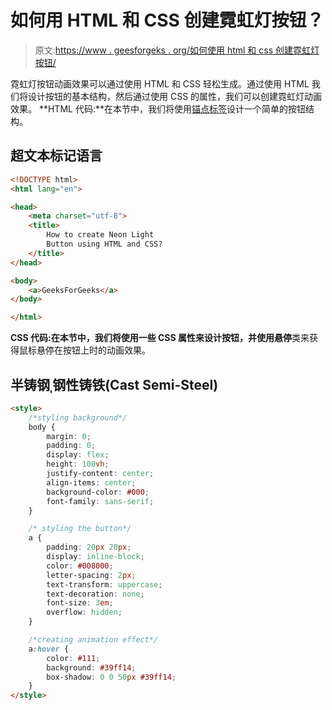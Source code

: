 # 如何用 HTML 和 CSS 创建霓虹灯按钮？

> 原文:[https://www . geesforgeks . org/如何使用 html 和 css 创建霓虹灯按钮/](https://www.geeksforgeeks.org/how-to-create-neon-light-button-using-html-and-css/)

霓虹灯按钮动画效果可以通过使用 HTML 和 CSS 轻松生成。通过使用 HTML 我们将设计按钮的基本结构，然后通过使用 CSS 的属性，我们可以创建霓虹灯动画效果。
**HTML 代码:**在本节中，我们将使用[锚点标签](https://www.geeksforgeeks.org/html-a-tag/)设计一个简单的按钮结构。

## 超文本标记语言

```html
<!DOCTYPE html>
<html lang="en">

<head>
    <meta charset="utf-8">
    <title>
        How to create Neon Light
        Button using HTML and CSS?
    </title>
</head>

<body>
    <a>GeeksForGeeks</a>
</body>

</html>
```

**CSS 代码:**在本节中，我们将使用一些 CSS 属性来设计按钮，并使用**悬停**类来获得鼠标悬停在按钮上时的动画效果。

## 半铸钢ˌ钢性铸铁(Cast Semi-Steel)

```html
<style>
    /*styling background*/
    body {
        margin: 0;
        padding: 0;
        display: flex;
        height: 100vh;
        justify-content: center;
        align-items: center;
        background-color: #000;
        font-family: sans-serif;
    }

    /* styling the button*/
    a {
        padding: 20px 20px;
        display: inline-block;
        color: #008000;
        letter-spacing: 2px;
        text-transform: uppercase;
        text-decoration: none;
        font-size: 3em;
        overflow: hidden;
    }

    /*creating animation effect*/
    a:hover {
        color: #111;
        background: #39ff14;
        box-shadow: 0 0 50px #39ff14;
    }
</style>
```